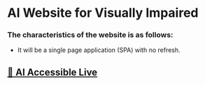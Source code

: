 # AI Website for Visually Impaired

### The characteristics of the website is as follows:

- It will be a single page application (SPA) with no refresh.

## [🚀 AI Accessible Live](https://vibrant-visions.netlify.app/)
